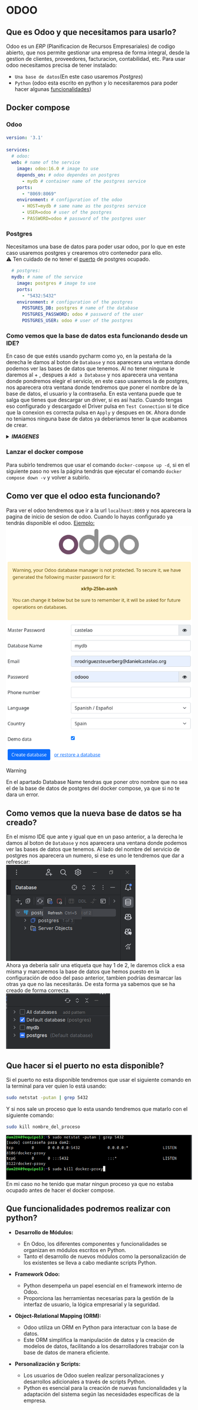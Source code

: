 # ODOO
## Que es Odoo y que necesitamos para usarlo?
Odoo es un *ERP* (Planificacion de Recursos Empresariales) de codigo abierto, que nos permite gestionar una empresa de forma integral, desde la gestion de clientes, proveedores, facturacion, contabilidad, etc.
Para usar odoo necesitamos precisa de tener instalado:
- `Una base de datos`(En este caso usaremos *Postgres*)
- `Python` (odoo esta escrito en python y lo necesitaremos para poder hacer algunas [funcionalidades](#python))

## Docker compose
### Odoo
```yml
version: '3.1'

services:
  # odoo:
  web: # name of the service
    image: odoo:16.0 # image to use
    depends_on: # odoo dependes on postgres
      - mydb # container name of the postgres service
    ports:
      - "8069:8069"
    environment: # configuration of the odoo
      - HOST=mydb # same name as the postgres service
      - USER=odoo # user of the postgres
      - PASSWORD=odoo # password of the postgres user
```
### Postgres
Necesitamos una base de datos para poder usar odoo, por lo que en este caso usaremos postgres y crearemos otro contenedor para ello.<br>
:warning: Ten cuidado de no tener el [puerto](#puerto) de postgres ocupado.
```yml
  # postgres:
  mydb: # name of the service
    image: postgres # image to use
    ports:
      - "5432:5432"
    environment: # configuration of the postgres
      POSTGRES_DB: postgres # name of the database
      POSTGRES_PASSWORD: odoo # password of the user
      POSTGRES_USER: odoo # user of the postgres
```

### Como vemos que la base de datos esta funcionando desde un IDE?
En caso de que estés usando pycharm como yo, en la pestaña de la derecha le damos al boton de `Database` y nos aparecera una ventana donde podemos ver las bases de datos que tenemos.
Al no tener ninguna le daremos al + , despues a `Add a Database` y nos aparecera una ventana donde pondremos elegir el servicio, en este caso usaremos la de postgres, nos aparecera otra ventana donde tendremos que poner el nombre de la base de datos, el usuario y la contraseña.
En esta ventana puede que te salga que tienes que descargar un driver, si es así hazlo. Cuando tengas eso configurado y descargado el Driver pulsa en `Test Connection` si te dice que la conexion es correcta pulsa en `Apply` y despues en `OK`. Ahora donde no teniamos ninguna base de datos ya deberiamos tener la que acabamos de crear.
<details><summary><b><i>IMAGENES</i></b></summary>
<p>
<img src="imagenes/database.png"/>
<img src="imagenes/database2.png"/>
<img src="imagenes/database3.png"/>
</p>
</details>

### Lanzar el docker compose
Para subirlo tendremos que usar el comando `docker-compose up -d`, si en el siguiente paso no ves la página tendrás que ejecutar el comando `docker compose down -v` y volver a subirlo.

## Como ver que el odoo esta funcionando?
Para ver el odoo tendremos que ir a la url `localhost:8069` y nos aparecera la pagina de inicio de sesion de odoo. Cuando lo hayas configurado ya tendrás disponible el odoo. <u>Ejemplo:</u>
![](imagenes/odoo.png)

> [!WARNING]
> En el apartado Database Name tendras que poner otro nombre que no sea el de la base de datos de postgres del docker compose, ya que si no te dara un error.


## Como vemos que la nueva base de datos se ha creado?
En el mismo IDE que ante y igual que en un paso anterior, a la derecha le damos al boton de `Database` y nos aparecera una ventana donde podemos ver las bases de datos que tenemos. Al lado del nombre del servicio de postgres nos aparecera un numero, si ese es uno le tendremos que dar a refrescar:<br>
![](imagenes/database4.png)
<br> Ahora ya debería salir una etiqueta que hay 1 de 2, le daremos click a esa misma y marcaremos la base de datos que hemos puesto en la configuración de odoo del paso anterior, tambien podrías desmarcar las otras ya que no las necesitarás. De esta forma ya sabemos que se ha creado de forma correcta.
<br>
![](imagenes/database5.png)

## Que hacer si el puerto no esta disponible?
<a id="puerto"> </a>
Si el puerto no esta disponible tendremos que usar el siguiente comando en la terminal para ver quien lo está usando:

```bash
sudo netstat -putan | grep 5432
```
Y si nos sale un proceso que lo esta usando tendremos que matarlo con el siguiente comando:
```bash
sudo kill nombre_del_proceso
```
![](imagenes/puerto_usado.png)
En mi caso no he tenido que matar ningun proceso ya que no estaba ocupado antes de hacer el docker compose.

## Que funcionalidades podremos realizar con python? 
<a id="python"> </a>

* **Desarrollo de Módulos:**
  - En Odoo, los diferentes componentes y funcionalidades se organizan en módulos escritos en Python.
  - Tanto el desarrollo de nuevos módulos como la personalización de los existentes se lleva a cabo mediante scripts Python.

* **Framework Odoo:**
  - Python desempeña un papel esencial en el framework interno de Odoo.
  - Proporciona las herramientas necesarias para la gestión de la interfaz de usuario, la lógica empresarial y la seguridad.

* **Object-Relational Mapping (ORM):**
  - Odoo utiliza un ORM en Python para interactuar con la base de datos.
  - Este ORM simplifica la manipulación de datos y la creación de modelos de datos, facilitando a los desarrolladores trabajar con la base de datos de manera eficiente.

* **Personalización y Scripts:**
  - Los usuarios de Odoo suelen realizar personalizaciones y desarrollos adicionales a través de scripts Python.
  - Python es esencial para la creación de nuevas funcionalidades y la adaptación del sistema según las necesidades específicas de la empresa.
